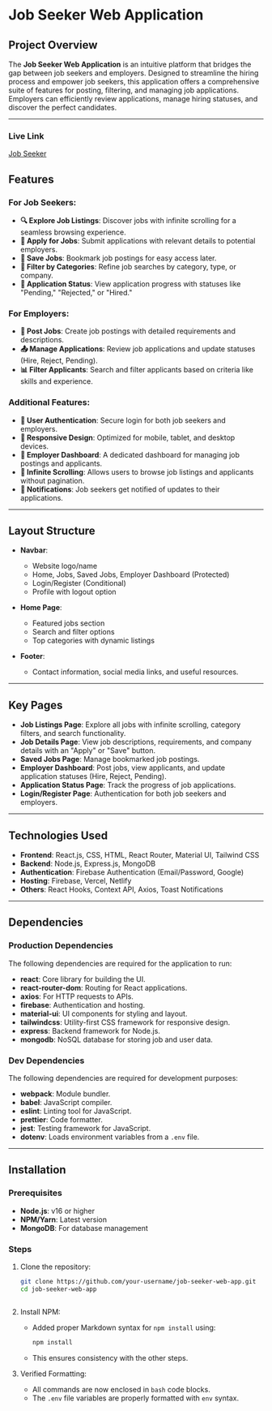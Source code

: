 # Job Seeker Web Application

## Project Overview
The **Job Seeker Web Application** is an intuitive platform that bridges the gap between job seekers and employers. Designed to streamline the hiring process and empower job seekers, this application offers a comprehensive suite of features for posting, filtering, and managing job applications. Employers can efficiently review applications, manage hiring statuses, and discover the perfect candidates.

---

### Live Link
[Job Seeker](https://job-seeker-d51b4.web.app/)

## Features

### For Job Seekers:
- **🔍 Explore Job Listings**: Discover jobs with infinite scrolling for a seamless browsing experience.
- **📄 Apply for Jobs**: Submit applications with relevant details to potential employers.
- **📂 Save Jobs**: Bookmark job postings for easy access later.
- **🔎 Filter by Categories**: Refine job searches by category, type, or company.
- **📜 Application Status**: View application progress with statuses like "Pending," "Rejected," or "Hired."

### For Employers:
- **📝 Post Jobs**: Create job postings with detailed requirements and descriptions.
- **📤 Manage Applications**: Review job applications and update statuses (Hire, Reject, Pending).
- **📊 Filter Applicants**: Search and filter applicants based on criteria like skills and experience.

### Additional Features:
- **🌟 User Authentication**: Secure login for both job seekers and employers.
- **📱 Responsive Design**: Optimized for mobile, tablet, and desktop devices.
- **💼 Employer Dashboard**: A dedicated dashboard for managing job postings and applicants.
- **🎯 Infinite Scrolling**: Allows users to browse job listings and applicants without pagination.
- **💬 Notifications**: Job seekers get notified of updates to their applications.

---

## Layout Structure

- **Navbar**:
  - Website logo/name
  - Home, Jobs, Saved Jobs, Employer Dashboard (Protected)
  - Login/Register (Conditional)
  - Profile with logout option

- **Home Page**:
  - Featured jobs section
  - Search and filter options
  - Top categories with dynamic listings

- **Footer**:
  - Contact information, social media links, and useful resources.

---

## Key Pages

- **Job Listings Page**: Explore all jobs with infinite scrolling, category filters, and search functionality.
- **Job Details Page**: View job descriptions, requirements, and company details with an "Apply" or "Save" button.
- **Saved Jobs Page**: Manage bookmarked job postings.
- **Employer Dashboard**: Post jobs, view applicants, and update application statuses (Hire, Reject, Pending).
- **Application Status Page**: Track the progress of job applications.
- **Login/Register Page**: Authentication for both job seekers and employers.

---

## Technologies Used

- **Frontend**: React.js, CSS, HTML, React Router, Material UI, Tailwind CSS
- **Backend**: Node.js, Express.js, MongoDB
- **Authentication**: Firebase Authentication (Email/Password, Google)
- **Hosting**: Firebase, Vercel, Netlify
- **Others**: React Hooks, Context API, Axios, Toast Notifications

---
## Dependencies

### Production Dependencies
The following dependencies are required for the application to run:

- **react**: Core library for building the UI.
- **react-router-dom**: Routing for React applications.
- **axios**: For HTTP requests to APIs.
- **firebase**: Authentication and hosting.
- **material-ui**: UI components for styling and layout.
- **tailwindcss**: Utility-first CSS framework for responsive design.
- **express**: Backend framework for Node.js.
- **mongodb**: NoSQL database for storing job and user data.

### Dev Dependencies
The following dependencies are required for development purposes:

- **webpack**: Module bundler.
- **babel**: JavaScript compiler.
- **eslint**: Linting tool for JavaScript.
- **prettier**: Code formatter.
- **jest**: Testing framework for JavaScript.
- **dotenv**: Loads environment variables from a `.env` file.

---


## Installation

### Prerequisites

- **Node.js**: v16 or higher
- **NPM/Yarn**: Latest version
- **MongoDB**: For database management

### Steps

1. Clone the repository:
   ```bash
   git clone https://github.com/your-username/job-seeker-web-app.git
   cd job-seeker-web-app



2. Install NPM:
   - Added proper Markdown syntax for `npm install` using:
     ```bash
     npm install
     ```
   - This ensures consistency with the other steps.

3. Verified Formatting:
   - All commands are now enclosed in `bash` code blocks.
   - The `.env` file variables are properly formatted with `env` syntax.
